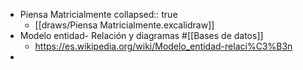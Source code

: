 - Piensa Matricialmente
  collapsed:: true
	- [[draws/Piensa Matricialmente.excalidraw]]
- Modelo entidad- Relación y diagramas #[[Bases de datos]]
	- https://es.wikipedia.org/wiki/Modelo_entidad-relaci%C3%B3n
-